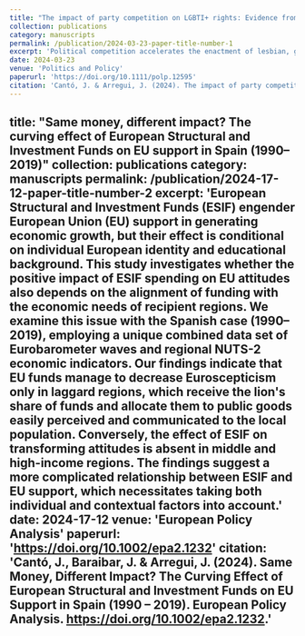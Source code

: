 ```yaml
---
title: "The impact of party competition on LGBTI+ rights: Evidence from Spanish autonomous regions (1990–2022)"
collection: publications
category: manuscripts
permalink: /publication/2024-03-23-paper-title-number-1
excerpt: 'Political competition accelerates the enactment of lesbian, gay, bisexual, trans*, and intersexual rights (LGBTI+) due to the dynamic, rational behavior of mainstream parties across the political aisle to adapt to the sociopolitical environment. We argue that LGBTI+ social movements capitalize on median voter shifts combined with the rising pressure of ideologically close challenger parties to enact legislation. To examine this argument, we employ quantitative event history analysis with a unique dataset with measures for social movement, institutional, political, and sociocultural dimensions across 33 years in Spanish subnational arenas. We find that rising leftist and liberal contenders challenging dominant center-left and center-right parties, respectively, widen the opportunity political structure of LGBTI+ organizations. Ultimately, rising political fragmentation in a multiparty, multidimensional party system turns both left and right mainstream parties into allies of LGBTI+ organizations, which propose new legislation, due to political platforms seeking to preserve and enhance their electoral base.'
date: 2024-03-23
venue: 'Politics and Policy'
paperurl: 'https://doi.org/10.1111/polp.12595'
citation: 'Cantó, J. & Arregui, J. (2024). The impact of party competition on LGBTI+ rights - Evidence from Spanish autonomous regions (1990 - 2022). Politics and Policy. https://doi.org/10.1111/polp.12595.'
---
```


title: "Same money, different impact? The curving effect of European Structural and Investment Funds on EU support in Spain (1990–2019)"
collection: publications
category: manuscripts
permalink: /publication/2024-17-12-paper-title-number-2
excerpt: 'European Structural and Investment Funds (ESIF) engender European Union (EU) support in generating economic growth, but their effect is conditional on individual European identity and educational background. This study investigates whether the positive impact of ESIF spending on EU attitudes also depends on the alignment of funding with the economic needs of recipient regions. We examine this issue with the Spanish case (1990–2019), employing a unique combined data set of Eurobarometer waves and regional NUTS-2 economic indicators. Our findings indicate that EU funds manage to decrease Euroscepticism only in laggard regions, which receive the lion's share of funds and allocate them to public goods easily perceived and communicated to the local population. Conversely, the effect of ESIF on transforming attitudes is absent in middle and high-income regions. The findings suggest a more complicated relationship between ESIF and EU support, which necessitates taking both individual and contextual factors into account.'
date: 2024-17-12
venue: 'European Policy Analysis'
paperurl: 'https://doi.org/10.1002/epa2.1232'
citation: 'Cantó, J., Baraibar, J. & Arregui, J. (2024). Same Money, Different Impact? The Curving Effect of European Structural and Investment Funds on EU Support in Spain (1990 – 2019). European Policy Analysis. https://doi.org/10.1002/epa2.1232.'
---
